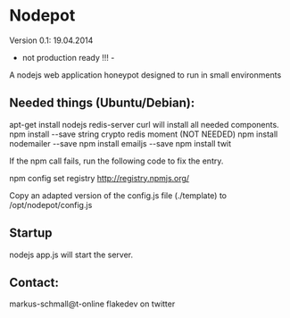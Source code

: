 Nodepot
=======

Version 0.1: 19.04.2014

- not production ready !!! -

A nodejs web application honeypot designed to run in small environments

Needed things (Ubuntu/Debian):
------------------------------

apt-get install nodejs redis-server curl will install all needed components.
npm install --save string crypto redis moment
(NOT NEEDED) npm install nodemailer --save
npm install emailjs --save
npm install twit

If the npm call fails, run the following code to fix the entry.

npm config set registry http://registry.npmjs.org/

Copy an adapted version of the config.js file (./template) to /opt/nodepot/config.js


Startup
-------

nodejs app.js will start the server.


Contact:
--------

markus-schmall@t-online
flakedev on twitter







